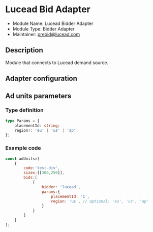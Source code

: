 # Lucead Bid Adapter

- Module Name: Lucead Bidder Adapter
- Module Type: Bidder Adapter
- Maintainer: prebid@lucead.com

## Description

Module that connects to Lucead demand source.

## Adapter configuration

## Ad units parameters

### Type definition

```typescript
type Params = {
    placementId: string;
    region?: 'eu' | 'us' | 'ap';
};
```

### Example code
```javascript
const adUnits=[
    {
        code:'test-div',
        sizes:[[300,250]],
        bids:[
            {
                bidder: 'lucead',
                params:{
                    placementId: '1',
                    region: 'us', // optional: 'eu', 'us', 'ap'
                }
            }
        ]
    }
];
```
